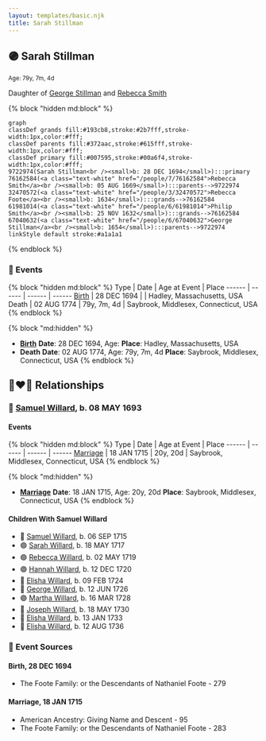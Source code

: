 ```yaml
---
layout: templates/basic.njk
title: Sarah Stillman
---
```

## 🟣 Sarah Stillman
<small>Age: 79y, 7m, 4d</small>

Daughter of [George Stillman](/people/6/67040632) and [Rebecca Smith](/people/7/76162584)

{% block "hidden md:block" %}
```mermaid
graph
classDef grands fill:#193cb8,stroke:#2b7fff,stroke-width:1px,color:#fff;
classDef parents fill:#372aac,stroke:#615fff,stroke-width:1px,color:#fff;
classDef primary fill:#007595,stroke:#00a6f4,stroke-width:1px,color:#fff;
9722974(Sarah Stillman<br /><small>b: 28 DEC 1694</small>):::primary
76162584(<a class="text-white" href="/people/7/76162584">Rebecca Smith</a><br /><small>b: 05 AUG 1669</small>):::parents-->9722974
32470572(<a class="text-white" href="/people/3/32470572">Rebecca Foote</a><br /><small>b: 1634</small>):::grands-->76162584
61981014(<a class="text-white" href="/people/6/61981014">Philip Smith</a><br /><small>b: 25 NOV 1632</small>):::grands-->76162584
67040632(<a class="text-white" href="/people/6/67040632">George Stillman</a><br /><small>b: 1654</small>):::parents-->9722974
linkStyle default stroke:#a1a1a1
```
{% endblock %}

### 📆 Events

{% block "hidden md:block" %}
Type | Date | Age at Event | Place
------ | ------ | ------ | ------
[Birth](#event-event-3) | 28 DEC 1694 |  | Hadley, Massachusetts, USA
Death | 02 AUG 1774 | 79y, 7m, 4d | Saybrook, Middlesex, Connecticut, USA
{% endblock %}

{% block "md:hidden" %}
- **[Birth](#event-event-3)**
**Date**: 28 DEC 1694, Age:
**Place**: Hadley, Massachusetts, USA
- **Death**
**Date**: 02 AUG 1774, Age: 79y, 7m, 4d
**Place**: Saybrook, Middlesex, Connecticut, USA
{% endblock %}

## 👩‍❤️‍👨 Relationships

### 🔵 [Samuel Willard](/people/1/12362566), b. 08 MAY 1693

#### Events

{% block "hidden md:block" %}
Type | Date | Age at Event | Place
------ | ------ | ------ | ------
[Marriage](#event-family-0-event-0) | 18 JAN 1715 | 20y, 20d | Saybrook, Middlesex, Connecticut, USA
{% endblock %}

{% block "md:hidden" %}
- **[Marriage](#event-family-0-event-0)**
**Date**: 18 JAN 1715, Age: 20y, 20d
**Place**: Saybrook, Middlesex, Connecticut, USA
{% endblock %}

#### Children With Samuel Willard
* 🔵 [Samuel Willard](/people/9/94843380), b. 06 SEP 1715
* 🟣 [Sarah Willard](/people/2/24374592), b. 18 MAY 1717
* 🟣 [Rebecca Willard](/people/6/62544636), b. 02 MAY 1719
* 🟣 [Hannah Willard](/people/7/75872420), b. 12 DEC 1720
* 🔵 [Elisha Willard](/people/6/625742), b. 09 FEB 1724
* 🔵 [George Willard](/people/3/31530910), b. 12 JUN 1726
* 🟣 [Martha Willard](/people/9/9026760), b. 16 MAR 1728
* 🔵 [Joseph Willard](/people/7/72246450), b. 18 MAY 1730
* 🔵 [Elisha Willard](/people/7/77525708), b. 13 JAN 1733
* 🔵 [Elisha Willard](/people/9/98758913), b. 12 AUG 1736
### 📰 Event Sources

#### <a id="event-event-3"></a> Birth, 28 DEC 1694
* The Foote Family: or the Descendants of Nathaniel Foote  - 279

#### <a id="event-family-0-event-0"></a> Marriage, 18 JAN 1715
* American Ancestry: Giving Name and Descent  - 95
* The Foote Family: or the Descendants of Nathaniel Foote  - 283